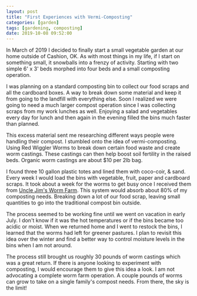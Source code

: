```yaml
---
layout: post
title: "First Experiences with Vermi-Composting"
categories: [garden]
tags: [gardening, composting]
date: 2019-10-08 09:52:00
---
```


In March of 2019 I decided to finally start a small vegetable garden at our home outside of Cashion, OK. As with most things in my life, if I start on something small, it snowballs into a frenzy of activity. Starting with two simple 6' x 3' beds morphed into four beds and a small composting operation.

I was planning on a standard composting bin to collect our food scraps and all the cardboard boxes. A way to break down some material and keep it from going to the landfill with everything else. Soon I realized we were going to need a much larger compost operation since I was collecting scraps from my work lunches as well. Enjoying a salad and vegetables every day for lunch and then again in the evening filled the bins much faster than planned.

This excess material sent me researching different ways people were handling their compost. I stumbled onto the idea of vermi-composting. Using Red Wiggler Worms to break down certain food waste and create worm castings. These castings can then help boost soil fertility in the raised beds. Organic worm castings are about $10 per 2lb bag.

I found three 10 gallon plastic totes and lined them with coco-coir, & sand. Every week I would load the bins with vegetable, fruit, paper and cardboard scraps. It took about a week for the worms to get busy once I received them from [Uncle Jim's Worm Farm](https://unclejimswormfarm.com/). This system would absorb about 80% of my composting needs. Breaking down a lot of our food scrap, leaving small quantities to go into the traditional compost bin outside.

The process seemed to be working fine until we went on vacation in early July. I don't know if it was the hot temperatures or if the bins became too acidic or moist. When we returned home and I went to restock the bins, I learned that the worms had left for greener pastures. I plan to revisit this idea over the winter and find a better way to control moisture levels in the bins when I am not around.

The process still brought us roughly 30 pounds of worm castings which was a great return. If there is anyone looking to experiment with composting, I would encourage them to give this idea a look. I am not advocating a complete worm farm operation. A couple pounds of worms can grow to take on a single family's compost needs. From there, the sky is the limit!
